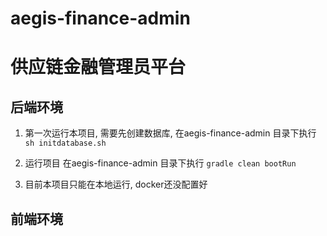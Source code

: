 # aegis-finance-admin
# 供应链金融管理员平台

## 后端环境

1. 第一次运行本项目, 需要先创建数据库, 在aegis-finance-admin 目录下执行 ``` sh initdatabase.sh ```

2. 运行项目 在aegis-finance-admin 目录下执行 ``` gradle clean bootRun ```

3. 目前本项目只能在本地运行, docker还没配置好


## 前端环境


